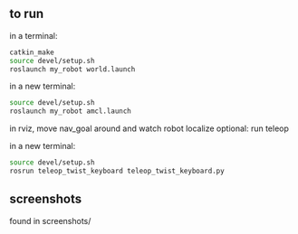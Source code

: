 ## to run
in a terminal:
```bash
catkin_make
source devel/setup.sh
roslaunch my_robot world.launch
```

in a new terminal:
```bash
source devel/setup.sh
roslaunch my_robot amcl.launch
```

in rviz, move nav_goal around and watch robot localize
optional: run teleop

in a new terminal:
```bash
source devel/setup.sh
rosrun teleop_twist_keyboard teleop_twist_keyboard.py
```

## screenshots
found in screenshots/
